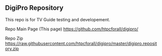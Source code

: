 DigiPro Repository
------------

This repo is for TV Guide testing and developement.


Repo Main Page (This page) https://github.com/htpcforall/digipro/

Repo Zip https://raw.githubusercontent.com/htpcforall/digipro/master/digipro.repository.zip
